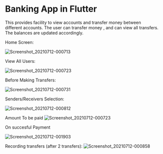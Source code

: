 # Banking App in Flutter

This provides facility to view accounts and transfer money between different accounts. The user can transfer money , and can view all transfers. The balances are updated accordingly.

Home Screen:

![Screenshot_20210712-000713](https://user-images.githubusercontent.com/68003668/125206679-2483d480-e2a6-11eb-9ff2-43dbd32e78e0.jpg)

View All Users:

![Screenshot_20210712-000723](https://user-images.githubusercontent.com/68003668/125206705-41200c80-e2a6-11eb-91ba-ccb8688b2344.jpg)

Before Making Transfers:

![Screenshot_20210712-000731](https://user-images.githubusercontent.com/68003668/125206719-52691900-e2a6-11eb-8475-6597cb2b3346.jpg)

Senders/Receivers Selection:

![Screenshot_20210712-000812](https://user-images.githubusercontent.com/68003668/125206738-6b71ca00-e2a6-11eb-9a48-692200f5208e.jpg)

Amount To be paid
![Screenshot_20210712-000723](https://user-images.githubusercontent.com/68003668/125206944-55183e00-e2a7-11eb-9bbe-230c9167692e.jpg)


On succesful Payment

![Screenshot_20210712-001903](https://user-images.githubusercontent.com/68003668/125206875-ffdc2c80-e2a6-11eb-8dc7-4fc3ee3026e4.jpg)

Recording transfers (after 2 transfers):
![Screenshot_20210712-000858](https://user-images.githubusercontent.com/68003668/125206796-abd14800-e2a6-11eb-8169-7031f5f573f1.jpg)



